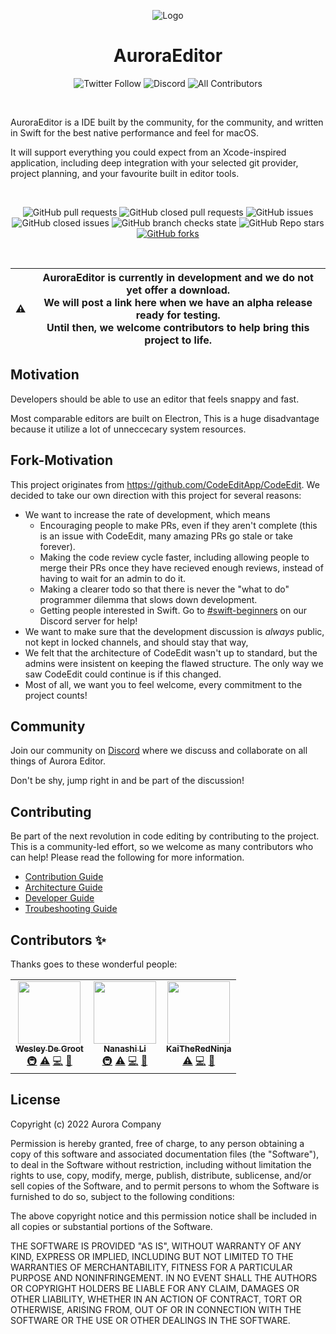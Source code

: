 <p align="center">
  <img alt="Logo" src="https://media.discordapp.net/attachments/955936800101269524/995262127830990888/unknown.png?width=128&height=128">
</p>

<p align="center">
  <h1 align="center">AuroraEditor</h1>
</p>

<p align="center">
  <img alt="Twitter Follow" src="https://img.shields.io/twitter/follow/Aurora_Editor?color=0c122a&style=for-the-badge">
  <img alt="Discord" src="https://img.shields.io/discord/997410333348077620?color=0c122a&style=for-the-badge">
  <!-- ALL-CONTRIBUTORS-BADGE:START - Do not remove or modify this section -->
  <img alt="All Contributors" src="https://img.shields.io/badge/all_contributors-3-orange.svg?color=0c122a&style=for-the-badge">
  <!-- ALL-CONTRIBUTORS-BADGE:END -->
</p>

<br />

AuroraEditor is a IDE built by the community, for the community, and written in Swift for the best native performance and feel for macOS. 

It will support everything you could expect from an Xcode-inspired application, including deep integration with your selected git provider, project planning, and your favourite built in editor tools.

<br />

<p align="center">
  <img alt="GitHub pull requests" src="https://img.shields.io/github/issues-pr/AuroraEditor/AuroraEditor?color=0c122a&style=for-the-badge">
  <img alt="GitHub closed pull requests" src="https://img.shields.io/github/issues-pr-closed-raw/AuroraEditor/AuroraEditor?color=0c122a&style=for-the-badge">
  <img alt="GitHub issues" src="https://img.shields.io/github/issues-raw/AuroraEditor/AuroraEditor?color=0c122a&style=for-the-badge">
  <img alt="GitHub closed issues" src="https://img.shields.io/github/issues-closed-raw/AuroraEditor/AuroraEditor?color=0c122a&style=for-the-badge">
  <img alt="GitHub branch checks state" src="https://img.shields.io/github/checks-status/AuroraEditor/AuroraEditor/main?color=0c122a&style=for-the-badge">
  <img alt="GitHub Repo stars" src="https://img.shields.io/github/stars/AuroraEditor/AuroraEditor?color=0c122a&style=for-the-badge">
  <a href='https://github.com/AuroraEditor/AuroraEditor/fork'><img alt="GitHub forks" src="https://img.shields.io/github/forks/AuroraEditor/AuroraEditor?color=0c122a&style=for-the-badge"></a>
 </p>
 
 <br />

| :warning: |  **AuroraEditor is currently in development and we do not yet offer a download.** <br> We will post a link here when we have an alpha release ready for testing. <br> Until then, we welcome contributors to help bring this project to life. |
|--|--|

## Motivation

Developers should be able to use an editor that feels snappy and fast.

Most comparable editors are built on Electron, This is a huge disadvantage because it utilize a lot of unneccecary system resources.

## Fork-Motivation

This project originates from https://github.com/CodeEditApp/CodeEdit. We decided to take our own direction with this project for several reasons:
- We want to increase the rate of development, which means
  - Encouraging people to make PRs, even if they aren't complete (this is an issue with CodeEdit, many amazing PRs go stale or take forever).
  - Making the code review cycle faster, including allowing people to merge their PRs once they have recieved enough reviews, instead of having to wait for an admin to do it. 
  - Making a clearer todo so that there is never the "what to do" programmer dilemma that slows down development.
  - Getting people interested in Swift. Go to [#swift-beginners](https://discord.gg/Mp5pfU6bcD) on our Discord server for help!
- We want to make sure that the development discussion is *always* public, not kept in locked channels, and should stay that way,
- We felt that the architecture of CodeEdit wasn't up to standard, but the admins were insistent on keeping the flawed structure. The only way we saw CodeEdit could continue is if this changed. 
- Most of all, we want you to feel welcome, every commitment to the project counts!

## Community

Join our community on [Discord](https://discord.gg/vsu37gqGrK) where we discuss and collaborate on all things of Aurora Editor.

Don't be shy, jump right in and be part of the discussion!

## Contributing

Be part of the next revolution in code editing by contributing to the project.
This is a community-led effort, so we welcome as many contributors who can help!
Please read the following for more information.

* [Contribution Guide](https://github.com/AuroraEditor/AuroraEditor/blob/main/CONTRIBUTING.md)
* [Architecture Guide](https://github.com/AuroraEditor/AuroraEditor/wiki/Architecture)
* [Developer Guide](https://github.com/AuroraEditor/AuroraEditor/wiki/Developer-Guide)
* [Troubeshooting Guide](https://github.com/AuroraEditor/AuroraEditor/wiki/Troubleshooting)

## Contributors ✨

Thanks goes to these wonderful people:

<!-- ALL-CONTRIBUTORS-LIST:START - Do not remove or modify this section -->
<!-- prettier-ignore-start -->
<!-- markdownlint-disable -->
<table>
  <tr>
    <td align="center"><a href="https://wdg.codes"><img src="https://avatars.githubusercontent.com/u/1290461?v=4?s=100" width="100px;" alt=""/><br /><sub><b>Wesley De Groot</b></sub></a><br /><a href="#infra-wdg" title="Infrastructure (Hosting, Build-Tools, etc)">🚇</a> <a href="https://github.com/AuroraEditor/AuroraEditor/commits?author=wdg" title="Tests">⚠️</a> <a href="https://github.com/AuroraEditor/AuroraEditor/commits?author=wdg" title="Code">💻</a> <a href="#maintenance-wdg" title="Maintenance">🚧</a></td>
    <td align="center"><a href="https://github.com/nanashili"><img src="https://avatars.githubusercontent.com/u/63672227?v=4?s=100" width="100px;" alt=""/><br /><sub><b>Nanashi Li</b></sub></a><br /><a href="#infra-nanashili" title="Infrastructure (Hosting, Build-Tools, etc)">🚇</a> <a href="https://github.com/AuroraEditor/AuroraEditor/commits?author=nanashili" title="Tests">⚠️</a> <a href="https://github.com/AuroraEditor/AuroraEditor/commits?author=nanashili" title="Code">💻</a> <a href="#maintenance-nanashili" title="Maintenance">🚧</a></td>
    <td align="center"><a href="https://github.com/KaiTheRedNinja"><img src="https://avatars.githubusercontent.com/u/88234730?v=4?s=100" width="100px;" alt=""/><br /><sub><b>KaiTheRedNinja</b></sub></a><br /><a href="https://github.com/AuroraEditor/AuroraEditor/commits?author=KaiTheRedNinja" title="Tests">⚠️</a> <a href="https://github.com/AuroraEditor/AuroraEditor/commits?author=KaiTheRedNinja" title="Code">💻</a> <a href="#maintenance-KaiTheRedNinja" title="Maintenance">🚧</a></td>
  </tr>
</table>

<!-- markdownlint-restore -->
<!-- prettier-ignore-end -->

<!-- ALL-CONTRIBUTORS-LIST:END -->

## License
Copyright (c) 2022 Aurora Company

Permission is hereby granted, free of charge, to any person obtaining
a copy of this software and associated documentation files (the
"Software"), to deal in the Software without restriction, including
without limitation the rights to use, copy, modify, merge, publish,
distribute, sublicense, and/or sell copies of the Software, and to
permit persons to whom the Software is furnished to do so, subject to
the following conditions:

The above copyright notice and this permission notice shall be
included in all copies or substantial portions of the Software.

THE SOFTWARE IS PROVIDED "AS IS", WITHOUT WARRANTY OF ANY KIND,
EXPRESS OR IMPLIED, INCLUDING BUT NOT LIMITED TO THE WARRANTIES OF
MERCHANTABILITY, FITNESS FOR A PARTICULAR PURPOSE AND
NONINFRINGEMENT. IN NO EVENT SHALL THE AUTHORS OR COPYRIGHT HOLDERS BE
LIABLE FOR ANY CLAIM, DAMAGES OR OTHER LIABILITY, WHETHER IN AN ACTION
OF CONTRACT, TORT OR OTHERWISE, ARISING FROM, OUT OF OR IN CONNECTION
WITH THE SOFTWARE OR THE USE OR OTHER DEALINGS IN THE SOFTWARE.
